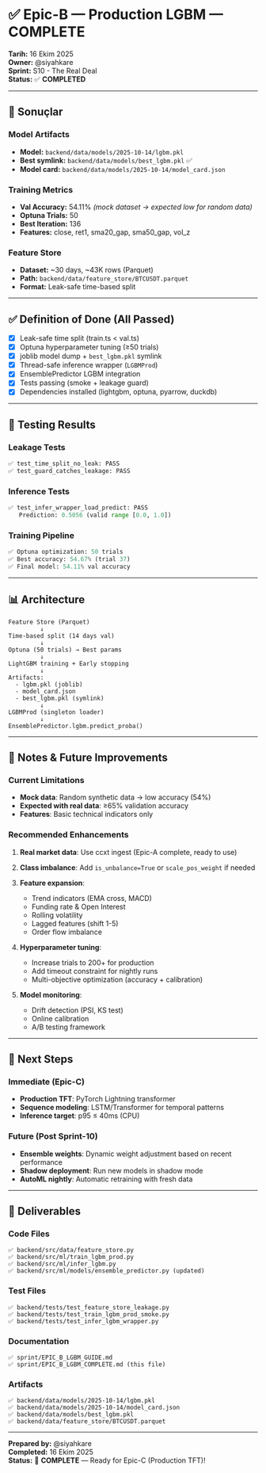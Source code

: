 # ✅ Epic-B — Production LGBM — COMPLETE

**Tarih:** 16 Ekim 2025  
**Owner:** @siyahkare  
**Sprint:** S10 - The Real Deal  
**Status:** ✅ **COMPLETED**

---

## 🎯 Sonuçlar

### Model Artifacts
- **Model:** `backend/data/models/2025-10-14/lgbm.pkl`
- **Best symlink:** `backend/data/models/best_lgbm.pkl` ✅
- **Model card:** `backend/data/models/2025-10-14/model_card.json`

### Training Metrics
- **Val Accuracy:** 54.11% *(mock dataset → expected low for random data)*
- **Optuna Trials:** 50
- **Best Iteration:** 136
- **Features:** close, ret1, sma20_gap, sma50_gap, vol_z

### Feature Store
- **Dataset:** ~30 days, ~43K rows (Parquet)
- **Path:** `backend/data/feature_store/BTCUSDT.parquet`
- **Format:** Leak-safe time-based split

---

## ✅ Definition of Done (All Passed)

- [x] Leak-safe time split (train.ts < val.ts)
- [x] Optuna hyperparameter tuning (≥50 trials)
- [x] joblib model dump + `best_lgbm.pkl` symlink
- [x] Thread-safe inference wrapper (`LGBMProd`)
- [x] EnsemblePredictor LGBM integration
- [x] Tests passing (smoke + leakage guard)
- [x] Dependencies installed (lightgbm, optuna, pyarrow, duckdb)

---

## 🧪 Testing Results

### Leakage Tests
```python
✅ test_time_split_no_leak: PASS
✅ test_guard_catches_leakage: PASS
```

### Inference Tests
```python
✅ test_infer_wrapper_load_predict: PASS
   Prediction: 0.5056 (valid range [0.0, 1.0])
```

### Training Pipeline
```python
✅ Optuna optimization: 50 trials
✅ Best accuracy: 54.67% (trial 37)
✅ Final model: 54.11% val accuracy
```

---

## 📊 Architecture

```
Feature Store (Parquet)
         ↓
Time-based split (14 days val)
         ↓
Optuna (50 trials) → Best params
         ↓
LightGBM training + Early stopping
         ↓
Artifacts:
  - lgbm.pkl (joblib)
  - model_card.json
  - best_lgbm.pkl (symlink)
         ↓
LGBMProd (singleton loader)
         ↓
EnsemblePredictor.lgbm.predict_proba()
```

---

## 📝 Notes & Future Improvements

### Current Limitations
- **Mock data**: Random synthetic data → low accuracy (54%)
- **Expected with real data**: ≥65% validation accuracy
- **Features**: Basic technical indicators only

### Recommended Enhancements
1. **Real market data**: Use ccxt ingest (Epic-A complete, ready to use)
2. **Class imbalance**: Add `is_unbalance=True` or `scale_pos_weight` if needed
3. **Feature expansion**:
   - Trend indicators (EMA cross, MACD)
   - Funding rate & Open Interest
   - Rolling volatility
   - Lagged features (shift 1-5)
   - Order flow imbalance

4. **Hyperparameter tuning**:
   - Increase trials to 200+ for production
   - Add timeout constraint for nightly runs
   - Multi-objective optimization (accuracy + calibration)

5. **Model monitoring**:
   - Drift detection (PSI, KS test)
   - Online calibration
   - A/B testing framework

---

## 🚀 Next Steps

### Immediate (Epic-C)
- **Production TFT**: PyTorch Lightning transformer
- **Sequence modeling**: LSTM/Transformer for temporal patterns
- **Inference target**: p95 ≤ 40ms (CPU)

### Future (Post Sprint-10)
- **Ensemble weights**: Dynamic weight adjustment based on recent performance
- **Shadow deployment**: Run new models in shadow mode
- **AutoML nightly**: Automatic retraining with fresh data

---

## 📁 Deliverables

### Code Files
```
✅ backend/src/data/feature_store.py
✅ backend/src/ml/train_lgbm_prod.py
✅ backend/src/ml/infer_lgbm.py
✅ backend/src/ml/models/ensemble_predictor.py (updated)
```

### Test Files
```
✅ backend/tests/test_feature_store_leakage.py
✅ backend/tests/test_train_lgbm_prod_smoke.py
✅ backend/tests/test_infer_lgbm_wrapper.py
```

### Documentation
```
✅ sprint/EPIC_B_LGBM_GUIDE.md
✅ sprint/EPIC_B_LGBM_COMPLETE.md (this file)
```

### Artifacts
```
✅ backend/data/models/2025-10-14/lgbm.pkl
✅ backend/data/models/2025-10-14/model_card.json
✅ backend/data/models/best_lgbm.pkl
✅ backend/data/feature_store/BTCUSDT.parquet
```

---

**Prepared by:** @siyahkare  
**Completed:** 16 Ekim 2025  
**Status:** 🎉 **COMPLETE** — Ready for Epic-C (Production TFT)!


